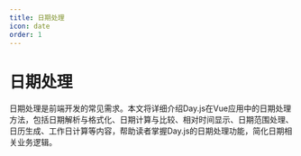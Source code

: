 ```yaml
---
title: 日期处理
icon: date
order: 1
---
```


# 日期处理

日期处理是前端开发的常见需求。本文将详细介绍Day.js在Vue应用中的日期处理方法，包括日期解析与格式化、日期计算与比较、相对时间显示、日期范围处理、日历生成、工作日计算等内容，帮助读者掌握Day.js的日期处理功能，简化日期相关业务逻辑。
